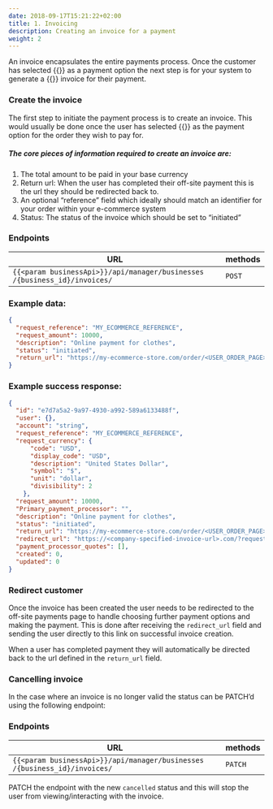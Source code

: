 ```yaml
---
date: 2018-09-17T15:21:22+02:00
title: 1. Invoicing
description: Creating an invoice for a payment
weight: 2
---
```


An invoice encapsulates the entire payments process. Once the customer has selected {{<param companyName>}} as a payment option the next step is for your system to generate a {{<param companyName>}} invoice for their payment.

### Create the invoice

The first step to initiate the payment process is to create an invoice. This would usually be done once the user has selected {{<param companyName>}} as the payment option for the order they wish to pay for.

##### The core pieces of information required to create an invoice are:

1. The total amount to be paid in your base currency
2. Return url: When the user has completed their off-site payment this is the url they should be redirected back to.
3. An optional “reference” field which ideally should match an identifier for your order within your e-commerce system
4. Status: The status of the invoice which should be set to “initiated”


### Endpoints

URL | methods
---|---
`​{{<param businessApi>}}/api/manager​/businesses​/{business_id}​/invoices​/` | `POST`

### Example data:
```json
{
  "request_reference": "MY_ECOMMERCE_REFERENCE",
  "request_amount": 10000,
  "description": "Online payment for clothes",
  "status": "initiated",
  "return_url": "https://my-ecommerce-store.com/order/<USER_ORDER_PAGE>",
}

```

### Example success response:

```json
{
  "id": "e7d7a5a2-9a97-4930-a992-589a6133488f",
  "user": {},
  "account": "string",
  "request_reference": "MY_ECOMMERCE_REFERENCE",
  "request_currency": {
      "code": "USD",
      "display_code": "USD",
      "description": "United States Dollar",
      "symbol": "$",
      "unit": "dollar",
      "divisibility": 2
    },
  "request_amount": 10000,
  "Primary_payment_processor": "",
  "description": "Online payment for clothes",
  "status": "initiated",
  "return_url": "https://my-ecommerce-store.com/order/<USER_ORDER_PAGE>",
  "redirect_url": "https://<company-specified-invoice-url>.com/?request=e7d7a5a2-9a97-4930-a992-589a6133488f&return_url=https://my-ecommerce-store.com/order/<USER_ORDER_PAGE>",
  "payment_processor_quotes": [],
  "created": 0,
  "updated": 0
}
```

### Redirect customer

Once the invoice has been created the user needs to be redirected to the off-site payments page to handle choosing further payment options and making the payment. This is done after receiving the `redirect_url` field and sending the user directly to this link on successful invoice creation.

When a user has completed payment they will automatically be directed back to the url defined in the `return_url` field.


### Cancelling invoice

In the case where an invoice is no longer valid the status can be PATCH’d using the following endpoint:

### Endpoints

URL | methods
---|---
`​{{<param businessApi>}}/api/manager​/businesses​/{business_id}​/invoices​/` | `PATCH`

PATCH the endpoint with the new `cancelled` status and this will stop the user from viewing/interacting with the invoice.

